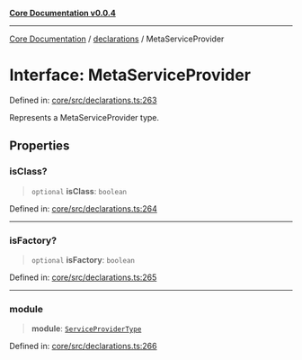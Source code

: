 [**Core Documentation v0.0.4**](../../README.md)

***

[Core Documentation](../../modules.md) / [declarations](../README.md) / MetaServiceProvider

# Interface: MetaServiceProvider

Defined in: [core/src/declarations.ts:263](https://github.com/stonemjs/core/blob/4b1b931e44a5db2600109fa7ae2a8b532ed77730/src/declarations.ts#L263)

Represents a MetaServiceProvider type.

## Properties

### isClass?

> `optional` **isClass**: `boolean`

Defined in: [core/src/declarations.ts:264](https://github.com/stonemjs/core/blob/4b1b931e44a5db2600109fa7ae2a8b532ed77730/src/declarations.ts#L264)

***

### isFactory?

> `optional` **isFactory**: `boolean`

Defined in: [core/src/declarations.ts:265](https://github.com/stonemjs/core/blob/4b1b931e44a5db2600109fa7ae2a8b532ed77730/src/declarations.ts#L265)

***

### module

> **module**: [`ServiceProviderType`](../type-aliases/ServiceProviderType.md)

Defined in: [core/src/declarations.ts:266](https://github.com/stonemjs/core/blob/4b1b931e44a5db2600109fa7ae2a8b532ed77730/src/declarations.ts#L266)
